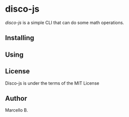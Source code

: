 # disco-js

_disco-js_ is a simple CLI that can do some math operations. 

## Installing

## Using

## License
Disco-js is under the terms of the MIT License

## Author
Marcello B.
